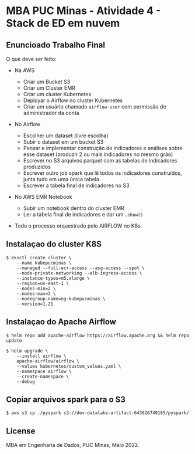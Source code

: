 # MBA PUC Minas - Atividade 4 - Stack de ED em nuvem

## Enuncioado Trabalho Final

O que deve ser feito:

- Na AWS
    - Criar um Bucket S3
    - Criar um Cluster EMR
    - Criar um cluster Kubernetes
    - Deployar o Airflow no cluster Kubernetes
    - Criar um usuário chamado `airflow-user` com permissão de administrador da conta

- No Airflow 
    - Escolher um dataset (livre escolha)
    - Subir o dataset em um bucket S3
    - Pensar e implementar construção de indicadores e análises sobre esse dataset (produzir 2 ou mais indicadores no mesmo grão)
    - Escrever no S3 arquivos parquet com as tabelas de indicadores produzidos
    - Escrever outro job spark que lê todos os indicadores construídos, junta tudo em uma única tabela
    - Escrever a tabela final de indicadores no S3

- No AWS EMR Notebook
    - Subir um notebook dentro do cluster EMR
    - Ler a tabela final de indicadores e dar um `.show()`

- Todo o processo orquestrado pelo AIRFLOW no K8s


## Instalaçao do cluster K8S

```shell
$ eksctl create cluster \
    --name kubepucminas \
    --managed --full-ecr-access --asg-access --spot \
    --node-private-networking --alb-ingress-access \
    --instance-types=m5.xlarge \
    --region=us-east-1 \
    --nodes-min=2 \
    --nodes-max=3 \
    --nodegroup-name=ng-kubepucminas \
    --version=1.21
```

## Instalaçao do Apache Airflow

```shell
$ helm repo add apache-airflow https://airflow.apache.org && helm repo update

$ helm upgrade \
    --install airflow \
    apache-airflow/airflow \
    --values kubernetes/custom_values.yaml \
    --namespace airflow \
    --create-namespace \
    --debug

```


## Copiar arquivos spark para o S3

```shell
$ aws s3 cp ./pyspark s3://dev-datalake-artifact-643626749185/pyspark/
```


## License

MBA em Engenharia de Dados, PUC Minas, Maio 2022.

